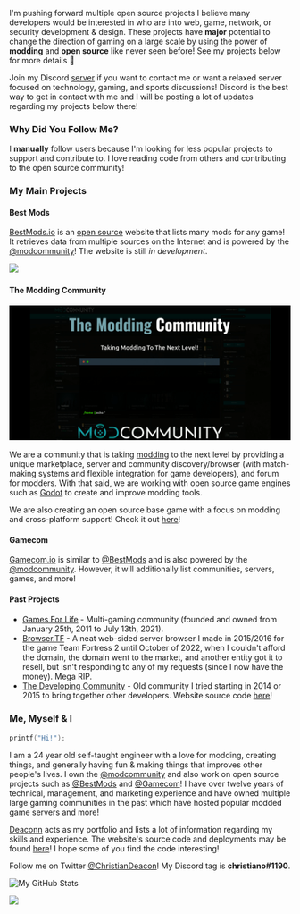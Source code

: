 I'm pushing forward multiple open source projects I believe many developers would be interested in who are into web, game, network, or security development & design. These projects have **major** potential to change the direction of gaming on a large scale by using the power of **modding** and **open source** like never seen before! See my projects below for more details 🙂

Join my Discord [server](https://discord.deaconn.net/) if you want to contact me or want a relaxed server focused on technology, gaming, and sports discussions! Discord is the best way to get in contact with me and I will be posting a lot of updates regarding my projects below there!

### Why Did You Follow Me?
I **manually** follow users because I'm looking for less popular projects to support and contribute to. I love reading code from others and contributing to the open source community!

### My Main Projects
#### Best Mods
[BestMods.io](https://bestmods.io) is an [open source](https://github.com/BestMods) website that lists many mods for any game! It retrieves data from multiple sources on the Internet and is powered by the [@modcommunity](https://github.com/modcommunity)! The website is still *in development*.

<a href="https://bestmods.io/" target="_blank"><img src="https://github.com/BestMods/bestmods/blob/master/preview.jpeg" data-canonical-src="https://github.com/BestMods/bestmods/blob/master/preview.jpeg" /></a>

#### The Modding Community
<a href="https://moddingcommunity.com/about" target="_blank"><img src="https://github.com/Deaconn-net/Misc/blob/main/TMC.gif" data-canonical-src="https://github.com/Deaconn-net/Misc/blob/main/TMC.gif" /></a>

We are a community that is taking [modding](https://docs.google.com/presentation/d/e/2PACX-1vSlROYETsWYlJkqM7y9J5qeHRjh6ZY6Liv0RIkxSX6EjQ7X3_kzQFkp3HNHtebks8YAe3e2QV2lBmka/pub?slide=id.g155efb98b4d_0_10) to the next level by providing a unique marketplace, server and community discovery/browser (with match-making systems and flexible integration for game developers), and forum for modders. With that said, we are working with open source game engines such as [Godot](https://godotengine.org) to create and improve modding tools.

We are also creating an open source base game with a focus on modding and cross-platform support! Check it out [here](https://github.com/modcommunity/Base-Game)!

#### Gamecom
[Gamecom.io](https://gamecom.io) is similar to [@BestMods](https://github.com/BestMods) and is also powered by the [@modcommunity](https://github.com/modcommunity). However, it will additionally list communities, servers, games, and more!

#### Past Projects
* [Games For Life](https://GFLClan.com/) - Multi-gaming community (founded and owned from January 25th, 2011 to July 13th, 2021).
* [Browser.TF](https://browser.tf/) - A neat web-sided server browser I made in 2015/2016 for the game Team Fortress 2 until October of 2022, when I couldn't afford the domain, the domain went to the market, and another entity got it to resell, but isn't responding to any of my requests (since I now have the money). Mega RIP.
* [The Developing Community](https://thedevelopingcommunity.com) - Old community I tried starting in 2014 or 2015 to bring together other developers. Website source code [here](https://github.com/gamemann/Misc/tree/master/tdc_site)!

### Me, Myself & I
```C
printf("Hi!");
```

I am a 24 year old self-taught engineer with a love for modding, creating things, and generally having fun & making things that improves other people's lives. I own the [@modcommunity](https://github.com/modcommunity) and also work on open source projects such as [@BestMods](https://github.com/BestMods) and [@Gamecom](https://github.com/gamemann/gamecom)! I have over twelve years of technical, management, and marketing experience and have owned multiple large gaming communities in the past which have hosted popular modded game servers and more!

[Deaconn](https://deaconn.net/) acts as my portfolio and lists a lot of information regarding my skills and experience. The website's source code and deployments may be found [here](https://github.com/Deaconn-net)! I hope some of you find the code interesting!

Follow me on Twitter [@ChristianDeacon](https://twitter.com/ChristianDeacon)! My Discord tag is **christiano#1190**.

![My GitHub Stats](https://github-readme-stats.vercel.app/api?username=gamemann&show_icons=true&theme=blue-green&count_private=true&include_all_commits=true&border_color=001F1E&text_color=09d672&icon_color=00C2C2&title_color=00F1E9&custom_title=My%20Stats)

![](https://komarev.com/ghpvc/?username=gamemann&label=Views&color=116262)

